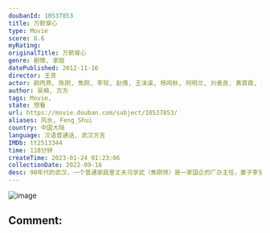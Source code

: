 ```yaml
---
doubanId: 10537853
title: 万箭穿心
type: Movie
score: 8.6
myRating: 
originalTitle: 万箭穿心
genre: 剧情, 家庭
datePublished: 2012-11-16
director: 王竞
actor: 颜丙燕, 陈刚, 焦刚, 李现, 赵倩, 王沫溪, 杨鸣秋, 何明兰, 刘善良, 黄首霞, 孙仲江, 张瑞田, 余龙钢
author: 吴楠, 方方
tags: Movie, 
state: 想看
url: https://movie.douban.com/subject/10537853/
aliases: 风水, Feng_Shui
country: 中国大陆
language: 汉语普通话, 武汉方言
IMDb: tt2513344
time: 118分钟
createTime: 2023-01-24 01:23:06
collectionDate: 2022-09-16
desc: 90年代的武汉，一个普通家庭里丈夫马学武（焦刚饰）是一家国企的厂办主任，妻子李宝莉（颜丙燕饰）是汉正街的一名小贩，二人还有一个儿子小宝（李现饰）。一次企业分房让这个家庭住进了新房，岂料从搬家那天...
---
```


![image](p1759644668.jpg)

Comment: 
---


